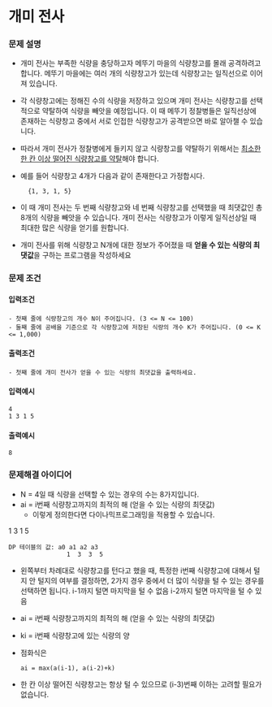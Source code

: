 # 개미 전사

### 문제 설명

- 개미 전사는 부족한 식량을 충당하고자 메뚜기 마을의 식량창고를 몰래 공격하려고 합니다. 메뚜기 마을에는 여러 개의 식량창고가 있는데 식량창고는 일직선으로 이어져 있습니다.
- 각 식량창고에는 정해진 수의 식량을 저장하고 있으며 개미 전사는 식량창고를 선택적으로 약탈하여 식량을 빼앗을 예정입니다. 이 때 메뚜기 정찰병들은 일직선상에 존재하는 식량창고 중에서 서로 인접한 식량창고가
  공격받으면 바로 알아챌 수 있습니다.
- 따라서 개미 전사가 정찰병에게 들키지 않고 식량창고를 약탈하기 위해서는 <u>최소한 한 칸 이상 떨어진 식량창고를 약탈</u>해야 합니다.
- 예를 들어 식량창고 4개가 다음과 같이 존재한다고 가정합시다.

        {1, 3, 1, 5}
- 이 때 개미 전사는 두 번째 식량창고와 네 번째 식량창고를 선택했을 때 최댓값인 총 8개의 식량을 빼앗을 수 있습니다. 개미 전사는 식량창고가 이렇게 일직선상일 때 최대한 많은 식량을 얻기를 원합니다.
- 개미 전사를 위해 식량창고 N개에 대한 정보가 주어졌을 때 **얻을 수 있는 식량의 최댓값**을 구하는 프로그램을 작성하세요

### 문제 조건

#### 입력조건

    - 첫째 줄에 식량창고의 개수 N이 주어집니다. (3 <= N <= 100)
    - 둘째 줄에 공배을 기준으로 각 식량창고에 저장된 식량의 개수 K가 주어집니다. (0 <= K <= 1,000)

#### 출력조건

    - 첫째 줄에 개미 전사가 얻을 수 있는 식량의 최댓값을 출력하세요.

#### 입력예시

    4
    1 3 1 5

#### 출력예시

    8

### 문제해결 아이디어

- N = 4일 때 식량을 선택할 수 있는 경우의 수는 8가지입니다.
- ai = i번째 식량창고까지의 최적의 해 (얻을 수 있는 식량의 최댓값)
    - 이렇게 정의한다면 다이나믹프로그래밍을 적용할 수 있습니다.

1 3 1 5

    DP 테이블의 값: a0 a1 a2 a3
                    1  3  3  5

- 왼쪽부터 차례대로 식량창고를 턴다고 했을 때, 특정한 i번째 식량창고에 대해서 털지 안 털지의 여부를 결정하면, 2가지 경우 중에서 더 많이 식량을 털 수 있는 경우를 선택하면 됩니다. i-1까지 털면 마지막을
  털 수 없음 i-2까지 털면 마지막을 털 수 있음

- ai = i번째 식량창고까지의 최적의 해 (얻을 수 있는 식량의 최댓값)
- ki = i번째 식량창고에 있는 식량의 양
- 점화식은

      ai = max(a(i-1), a(i-2)+k)
- 한 칸 이상 떨어진 식량창고는 항상 털 수 있으므로 (i-3)번째 이하는 고려할 필요가 없습니다.